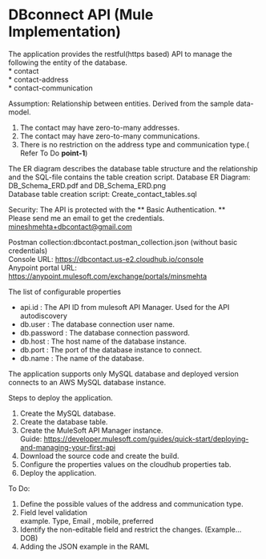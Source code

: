 # DBconnect API (Mule Implementation)

The application provides the restful(https based) API to manage the following the entity of the database.   
	* contact  
	* contact-address  
	* contact-communication    

Assumption: Relationship between entities. Derived from the sample data-model.  
   1. The contact may have zero-to-many addresses.    
   2. The contact may have zero-to-many communications.  
   3. There is no restriction on the address type and communication type.( Refer To Do **point-1**)   


The ER diagram describes the database table structure and the relationship and the SQL-file contains the table creation script. 
	Database ER Diagram: DB_Schema_ERD.pdf and DB_Schema_ERD.png    
	Database table creation script: Create_contact_tables.sql  


Security: The API is protected with the ** Basic Authentication. **  
Please send me an email to get the credentials. mineshmehta+dbcontact@gmail.com   


Postman collection:dbcontact.postman_collection.json (without basic credentials)     
Console URL: https://dbcontact.us-e2.cloudhub.io/console  
Anypoint portal URL: https://anypoint.mulesoft.com/exchange/portals/minsmehta  


The list of configurable properties 
- api.id : The API ID from mulesoft API Manager. Used for the API autodiscovery   
- db.user : The database connection user name.   
- db.password : The database connection password.  
- db.host : The host name of the database instance.  
- db.port : The port of the database instance to connect.  
- db.name : The name of the database.  


The application supports only MySQL database and deployed version connects to an AWS MySQL database instance.   

Steps to deploy the application.  
1. Create the MySQL database.  
2. Create the database table.  
3. Create the MuleSoft API Manager instance.   
	Guide: https://developer.mulesoft.com/guides/quick-start/deploying-and-managing-your-first-api   
4. Download the source code and create the build.   
5. Configure the properties values on the cloudhub properties tab.  
6. Deploy the application.  

To Do:
1. Define the possible values of the address and communication type.  
2. Field level validation   
	example. Type, Email , mobile, preferred  
3. Identify the non-editable field and restrict the changes.  (Example... DOB)   
4. Adding the JSON example in the RAML  
